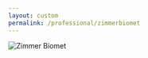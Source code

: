 ```yaml
---
layout: custom
permalink: /professional/zimmerbiomet
---
```


![Zimmer Biomet](https://upload.wikimedia.org/wikipedia/commons/9/93/Zimmer_Biomet_logo.svg)